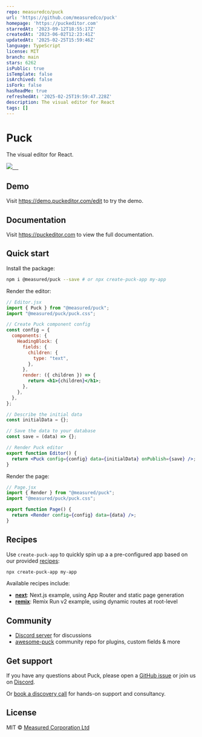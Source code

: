 ```yaml
---
repo: measuredco/puck
url: 'https://github.com/measuredco/puck'
homepage: 'https://puckeditor.com'
starredAt: '2023-09-12T18:55:17Z'
createdAt: '2023-06-02T12:23:41Z'
updatedAt: '2025-02-25T15:59:46Z'
language: TypeScript
license: MIT
branch: main
stars: 6262
isPublic: true
isTemplate: false
isArchived: false
isFork: false
hasReadMe: true
refreshedAt: '2025-02-25T19:59:47.228Z'
description: The visual editor for React
tags: []
---
```


# Puck

The visual editor for React.

<p align="left">
  <a aria-label="Measured logo" href="https://measured.co">
    <img src="https://img.shields.io/badge/MADE%20BY%20Measured-000000.svg?style=for-the-badge&labelColor=000">
  </a>
  <a aria-label="NPM version" href="https://www.npmjs.com/package/@measured/puck">
    <img alt="" src="https://img.shields.io/npm/v/@measured/puck.svg?style=for-the-badge&labelColor=000000">
  </a>
  <a aria-label="License" href="https://github.com/measuredco/puck/blob/main/LICENSE">
    <img alt="" src="https://img.shields.io/npm/l/@measured/puck.svg?style=for-the-badge&labelColor=000000">
  </a>
  <a aria-label="Join the community on Discord" href="https://discord.gg/D9e4E3MQVZ">
    <img alt="" src="https://img.shields.io/badge/Join%20the%20Discord-blueviolet.svg?style=for-the-badge&logo=Discord&labelColor=000000&logoWidth=20">
  </a>
 <a aria-label="Browse the awesome-puck community repo" href="https://github.com/measuredco/awesome-puck">
    <img alt="" src="https://img.shields.io/badge/repo-awesome--puck-fc60a8.svg?style=for-the-badge&labelColor=000000&logoWidth=20">
  </a>
</p>

## Demo

Visit https://demo.puckeditor.com/edit to try the demo.

## Documentation

Visit https://puckeditor.com to view the full documentation.

## Quick start

Install the package:

```sh
npm i @measured/puck --save # or npx create-puck-app my-app
```

Render the editor:

```jsx
// Editor.jsx
import { Puck } from "@measured/puck";
import "@measured/puck/puck.css";

// Create Puck component config
const config = {
  components: {
    HeadingBlock: {
      fields: {
        children: {
          type: "text",
        },
      },
      render: ({ children }) => {
        return <h1>{children}</h1>;
      },
    },
  },
};

// Describe the initial data
const initialData = {};

// Save the data to your database
const save = (data) => {};

// Render Puck editor
export function Editor() {
  return <Puck config={config} data={initialData} onPublish={save} />;
}
```

Render the page:

```jsx
// Page.jsx
import { Render } from "@measured/puck";
import "@measured/puck/puck.css";

export function Page() {
  return <Render config={config} data={data} />;
}
```

## Recipes

Use `create-puck-app` to quickly spin up a a pre-configured app based on our provided [recipes](https://github.com/measuredco/puck/tree/main/recipes):

```sh
npx create-puck-app my-app
```

Available recipes include:

- [**next**](https://github.com/measuredco/puck/tree/main/recipes/next): Next.js example, using App Router and static page generation
- [**remix**](https://github.com/measuredco/puck/tree/main/recipes/remix): Remix Run v2 example, using dynamic routes at root-level

## Community

- [Discord server](https://discord.gg/D9e4E3MQVZ) for discussions
- [awesome-puck](https://github.com/measuredco/awesome-puck) community repo for plugins, custom fields & more

## Get support

If you have any questions about Puck, please open a [GitHub issue](https://github.com/measuredco/puck/issues) or join us on [Discord](https://discord.gg/D9e4E3MQVZ).

Or [book a discovery call](https://app.cal.com/chrisvxd/puck-enquiry/) for hands-on support and consultancy.

## License

MIT © [Measured Corporation Ltd](https://measured.co)
